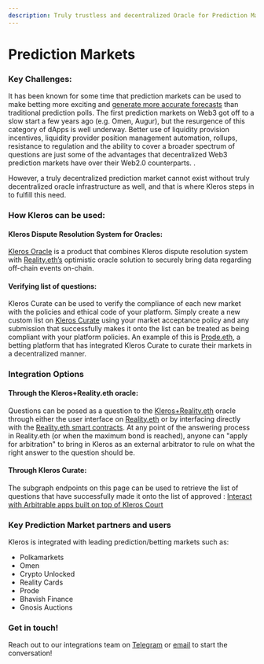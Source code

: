 ```yaml
---
description: Truly trustless and decentralized Oracle for Prediction Markets
---
```


# Prediction Markets

### Key Challenges:

It has been known for some time that prediction markets can be used to make betting more exciting and [generate more accurate forecasts](https://www.researchgate.net/publication/281765164\_Distilling\_the\_Wisdom\_of\_Crowds\_Prediction\_Markets\_vs\_Prediction\_Polls) than traditional prediction polls. The first prediction markets on Web3 got off to a slow start a few years ago (e.g. Omen, Augur), but the resurgence of this category of dApps is well underway. Better use of liquidity provision incentives, liquidity provider position management automation, rollups, resistance to regulation and the ability to cover a broader spectrum of questions are just some of the advantages that decentralized Web3 prediction markets have over their Web2.0 counterparts. .

However, a truly decentralized prediction market cannot exist without truly decentralized oracle infrastructure as well, and that is where Kleros steps in to fulfill this need.

### How Kleros can be used:

#### Kleros Dispute Resolution System for Oracles:

[Kleros Oracle](https://kleros.gitbook.io/docs/products/oracle) is a product that combines Kleros dispute resolution system with [Reality.eth’s](https://reality.eth.link/) optimistic oracle solution to securely bring data regarding off-chain events on-chain.

#### Verifying list of questions:

Kleros Curate can be used to verify the compliance of each new market with the policies and ethical code of your platform. Simply create a new custom list on [Kleros Curate](https://kleros.gitbook.io/docs/products/curate) using your market acceptance policy and any submission that successfully makes it onto the list can be treated as being compliant with your platform policies. An example of this is [Prode.eth](https://prode.market/), a betting platform that has integrated Kleros Curate to curate their markets in a decentralized manner.

### Integration Options

#### Through the Kleros+Reality.eth oracle:

Questions can be posed as a question to the [Kleros+Reality.eth](https://kleros.gitbook.io/docs/products/oracle) oracle through either the user interface on [Reality.eth](https://reality.eth.limo/) or by interfacing directly with the [Reality.eth smart contracts](https://kleros.gitbook.io/docs/integrations/types-of-integrations/1.-dispute-resolution-integration-plan/channel-partners/how-to-use-reality.eth-+-kleros-as-an-oracle). At any point of the answering process in Reality.eth (or when the maximum bond is reached), anyone can "apply for arbitration" to bring in Kleros as an external arbitrator to rule on what the right answer to the question should be.

#### Through Kleros Curate:

The subgraph endpoints on this page can be used to retrieve the list of questions that have successfully made it onto the list of approved : [Interact with Arbitrable apps built on top of Kleros Court](https://kleros.gitbook.io/docs/integrations/types-of-integrations/2.-curated-data-integration-plan/interacting-with-arbitrable-app)

### Key Prediction Market partners and users

Kleros is integrated with leading prediction/betting markets such as:

* Polkamarkets
* Omen
* Crypto Unlocked
* Reality Cards
* Prode
* Bhavish Finance
* Gnosis Auctions

### Get in touch!

Reach out to our integrations team on [Telegram](https://t.me/daisugist) or [email](https://github.com/marcoskleros/Prueba/blob/main/marcospernas97@gmail.com) to start the conversation!
